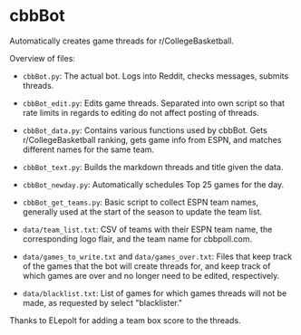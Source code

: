 # cbbBot
Automatically creates game threads for r/CollegeBasketball.

Overview of files:
- `cbbBot.py`: The actual bot. Logs into Reddit, checks messages, submits threads.
- `cbbBot_edit.py`: Edits game threads. Separated into own script so that rate limits in regards to editing do not affect posting of threads.
- `cbbBot_data.py`: Contains various functions used by cbbBot. Gets r/CollegeBasketball ranking, gets game info from ESPN, and matches different names for the same team.
- `cbbBot_text.py`: Builds the markdown threads and title given the data.
- `cbbBot_newday.py`: Automatically schedules Top 25 games for the day.

- `cbbBot_get_teams.py`: Basic script to collect ESPN team names, generally used at the start of the season to update the team list.
- `data/team_list.txt`: CSV of teams with their ESPN team name, the corresponding logo flair, and the team name for cbbpoll.com.
- `data/games_to_write.txt` and `data/games_over.txt`: Files that keep track of the games that the bot will create threads for, and keep track of which games are over and no longer need to be edited, respectively.
- `data/blacklist.txt`: List of games for which games threads will not be made, as requested by select "blacklister."

Thanks to ELepolt for adding a team box score to the threads.
